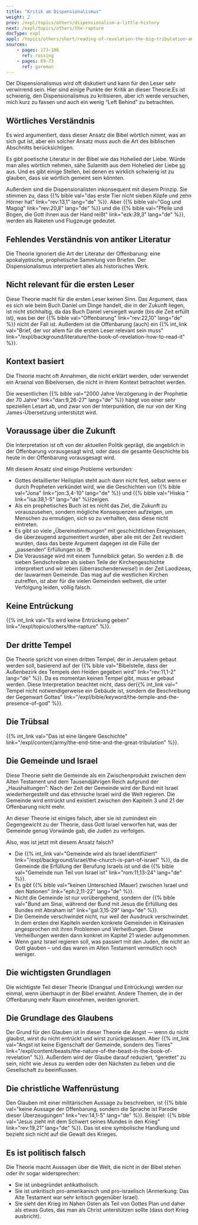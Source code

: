 ```yaml
---
title: "Kritik am Dispensionalismus"
weight: 2
prev: /expl/topics/others/dispensionalism-a-little-history
next: /expl/topics/others/the-rapture
docType: expl
appl: /topics/others/short/reading-of-revelation-the-big-tribulation-and-the-rapture
sources: 
    - pages: 173-186
      ref: rossing
    - pages: 69–73
      ref: goreman
---
```


Der Dispensionalismus wird oft diskutiert und kann für den Leser sehr verwirrend sein. Hier sind einige Punkte der Kritik an dieser Theorie.Es ist schwierig, den Dispensionalismus zu kritisieren, aber ich werde versuchen, mich kurz zu fassen und auch ein wenig “Left Behind” zu betrachten.

## Wörtliches Verständnis

<a name="7102"></a>
Es wird argumentiert, dass dieser Ansatz die Bibel wörtlich nimmt, was an sich gut ist, aber ein solcher Ansatz muss auch die Art des biblischen Abschnitts berücksichtigen.

Es gibt poetische Literatur in der Bibel wie das Hohelied der Liebe. Würde man alles wörtlich nehmen, sähe Sulamith aus dem Hohelied der Liebe [so](https://www.pinterest.com/pin/414894184412811101/) aus. Und es gibt einige Stellen, bei denen es wirklich schwierig ist zu glauben, dass sie wörtlich gemeint sein könnten.

Außerdem sind die Dispensionalisten inkonsequent mit diesem Prinzip. Sie stimmen zu, dass {{% bible val="das erste Tier nicht sieben Köpfe und zehn Hörner hat" link="rev:13,1" lang="de" %}}. Aber {{% bible val="Gog und Magog" link="rev:20,8" lang="de" %}} und die {{% bible val="Pfeile und Bogen, die Gott ihnen aus der Hand reißt" link="ezk:39,3" lang="de" %}}, werden als Raketen und Flugzeuge gedeutet.

## Fehlendes Verständnis von antiker Literatur

<a name="0bf6"></a>
Die Theorie ignoriert die Art der Literatur der Offenbarung: eine apokalyptische, prophetische Sammlung von Briefen. Der Dispensionalismus interpretiert alles als historisches Werk.

## Nicht relevant für die ersten Leser

<a name="1325"></a>
Diese Theorie macht für die ersten Leser keinen Sinn. Das Argument, dass es sich wie beim Buch Daniel um Dinge handelt, die in der Zukunft liegen, ist nicht stichhaltig, da das Buch Daniel versiegelt wurde (bis die Zeit erfüllt ist), was bei der {{% bible val="Offenbarung" link="rev:22,10" lang="de" %}} nicht der Fall ist. Außerdem ist die Offenbarung (auch) ein {{% int_link val="Brief, der vor allem für die ersten Leser relevant sein muss" link="/expl/background/literature/the-book-of-revelation-how-to-read-it" %}}.

## Kontext basiert

<a name="423b"></a>
Die Theorie macht oft Annahmen, die nicht erklärt werden, oder verwendet ein Arsenal von Bibelversen, die nicht in ihrem Kontext betrachtet werden.

Die wesentlichen {{% bible val="2000 Jahre Verzögerung in der Prophetie der 70 Jahre" link="dan:9,26-27" lang="de" %}} hängt von einer sehr speziellen Lesart ab, und zwar von der Interpunktion, die nur von der King James-Übersetzung unterstützt wird.

## Voraussage über die Zukunft

<a name="9e2a"></a>
Die Interpretation ist oft von der aktuellen Politik geprägt, die angeblich in der Offenbarung vorausgesagt wird, oder dass die gesamte Geschichte bis heute in der Offenbarung vorausgesagt wird.

Mit diesem Ansatz sind einige Probleme verbunden:

- Gottes detaillierter Heilsplan steht auch dann nicht fest, selbst wenn er durch Propheten verkündet wird, wie die Geschichten von {{% bible val="Jona" link="jon:3,4-10" lang="de" %}} und {{% bible val="Hiskia " link="isa:38,1-5" lang="de" %}}zeigen.
- Als ein prophetisches Buch ist es nicht das Ziel, die Zukunft zu vorauszusehen, sondern mögliche Konsequenzen aufzeigen, um Menschen zu ermutigen, sich so zu verhalten, dass diese nicht eintreten.
- Es gibt so viele „Übereinstimmungen“ mit geschichtlichen Ereignissen, die überzeugend argumentiert wurden, aber alle mit der Zeit revidiert wurden, dass das beste Argument dagegen ist die Fülle der „passenden“ Erfüllungen ist. 😎
- Die Voraussage wird mit einem Tunnelblick getan. So werden z.B. die sieben Sendschreiben als sieben Teile der Kirchengeschichte interpretiert und wir leben (überraschenderweise!) in der Zeit Laodizeas, der lauwarmen Gemeinde. Das mag auf die westlichen Kirchen zutreffen, ist aber für die vielen Gemeinden weltweit, die unter Verfolgung leiden, völlig falsch.

## Keine Entrückung

<a name="7246"></a>
{{% int_link val="Es wird keine Entrückung geben" link="/expl/topics/others/the-rapture" %}}.

## Der dritte Tempel

<a name="6193"></a>
Die Theorie spricht von einen dritten Tempel, der in Jerusalem gebaut werden soll, basierend auf der {{% bible val="Bibelstelle, dass der Außenbezirk des Tempels den Heiden gegeben wird" link="rev:11,1-2" lang="de" %}}. Da es momentan keinen Tempel gibt, muss er gebaut werden. Diese Interpretation beachtet nicht, dass der{{% int_link val=" Tempel nicht notwendigerweise ein Gebäude ist, sondern die Beschreibung der Gegenwart Gottes" link="/expl/bible/keyword/the-temple-and-the-presence-of-god" %}}.

## Die Trübsal

<a name="055e"></a>
{{% int_link val="Das ist eine längere Geschichte" link="/expl/content/army/the-end-time-and-the-great-tribulation" %}}.

## Die Gemeinde und Israel

<a name="049e"></a>
Diese Theorie sieht die Gemeinde als ein Zwischenprodukt zwischen dem Alten Testament und dem Tausendjährigen Reich aufgrund der „Haushaltungen”: Nach der Zeit der Gemeinde wird der Bund mit Israel wiederhergestellt und das ethnische Israel wird die Welt regieren. Die Gemeinde wird entrückt und existiert zwischen den Kapiteln 3 und 21 der Offenbarung nicht mehr.

An dieser Theorie ist einiges falsch, aber sie ist zumindest ein Gegengewicht zu der Theorie, dass Gott Israel verworfen hat, was der Gemeinde genug Vorwände gab, die Juden zu verfolgen.

Also, was ist jetzt mit diesem Ansatz falsch?

- Die {{% int_link val="Gemeinde wird als Israel identifiziert" link="/expl/background/israel/the-church-is-part-of-israel" %}}, da die Gemeinde die Erfüllung der Berufung Israels ist und die {{% bible val="Gemeinde nun Teil von Israel ist" link="rom:11,13-24" lang="de" %}}.
- Es gibt {{% bible val="keinen Unterschied (Mauer) zwischen Israel und den Nationen" link="eph:2,11-22" lang="de" %}}.
- Nicht die Gemeinde ist nur vorübergehend, sondern der {{% bible val="Bund am Sinai, während der Bund mit Jesus die Erfüllung des Bundes mit Abraham ist" link="gal:3,15-29" lang="de" %}}.
- Die Gemeinde verschwindet nicht, nur weil der Ausdruck verschwindet. In dem ersten drei Kapiteln werden konkrete Gemeinden in Kleinasien angesprochen mit ihren Problemen und Verheißungen. Diese Verheißungen werden dann konkret im Kapitel 21 wieder aufgenommen.
- Wenn ganz Israel regieren soll, was passiert mit den Juden, die nicht an Gott glauben – und das waren im Alten Testament vermutlich noch weniger.

## Die wichtigsten Grundlagen

<a name="7e97"></a>
Die wichtigste Teil dieser Theorie (Drangsal und Entrückung) werden nur einmal, wenn überhaupt in der Bibel erwähnt. Andere Themen, die in der Offenbarung mehr Raum einnehmen, werden ignoriert.

## Die Grundlage des Glaubens

<a name="ab07"></a>
Der Grund für den Glauben ist in dieser Theorie die Angst — wenn du nicht glaubst, wirst du nicht entrückt und wirst zurückgelassen. Aber {{% int_link val="Angst ist keine Eigenschaft der Gemeinde, sondern des Tieres" link="/expl/content/beasts/the-nature-of-the-beast-in-the-book-of-revelation" %}}. Außerdem wird der Glaube darauf reduziert, “gerettet” zu sein, nicht wie Jesus zu werden oder den Nächsten zu lieben und die Gesellschaft zu beeinflussen.

## Die christliche Waffenrüstung

<a name="7b85"></a>
Den Glauben mit einer militärischen Aussage zu beschreiben, ist {{% bible val="keine Aussage der Offenbarung, sondern die Sprache ist Parodie dieser Überzeugungen" link="rev:14,1-5" lang="de" %}}. Beispiel: {{% bible val="Jesus zieht mit dem Schwert seines Mundes in den Krieg" link="rev:19,21" lang="de" %}}. Das ist eine symbolische Handlung und bezieht sich nicht auf die Gewalt des Krieges.

## Es ist politisch falsch

<a name="7ee1"></a>
Die Theorie macht Aussagen über die Welt, die nicht in der Bibel stehen oder ihr sogar widersprechen:

- Sie ist unbegründet antikatholisch.
- Sie ist unkritisch pro-amerikanisch und pro-israelisch (Anmerkung: Das Alte Testament war sehr kritisch gegenüber Israel).
- Sie sieht den Krieg im Nahen Osten als Teil von Gottes Plan und daher als etwas Gutes, das man als Christ unterstützen sollte (dass dort Krieg ausbricht).
